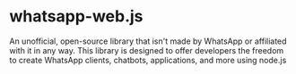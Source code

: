 # whatsapp-web.js
 An unofficial, open-source library that isn't made by WhatsApp or affiliated with it in any way. This library is designed to offer developers the freedom to create WhatsApp clients, chatbots, applications, and more using node.js
